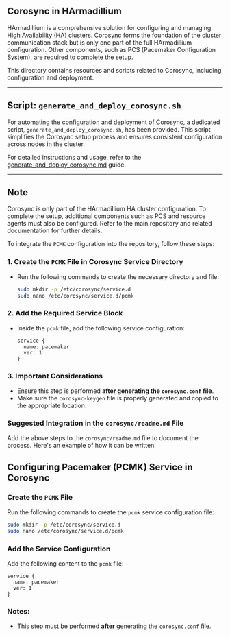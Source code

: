 ## Corosync in HArmadillium

HArmadillium is a comprehensive solution for configuring and managing High Availability (HA) clusters. Corosync forms the foundation of the cluster communication stack but is only one part of the full HArmadillium configuration. Other components, such as PCS (Pacemaker Configuration System), are required to complete the setup.

This directory contains resources and scripts related to Corosync, including configuration and deployment.

---

## Script: `generate_and_deploy_corosync.sh`

For automating the configuration and deployment of Corosync, a dedicated script, `generate_and_deploy_corosync.sh`, has been provided. This script simplifies the Corosync setup process and ensures consistent configuration across nodes in the cluster.

For detailed instructions and usage, refer to the [generate_and_deploy_corosync.md](https://github.com/universalbit-dev/HArmadillium/blob/main/corosync/generate_and_deploy_corosync.md) guide.

---

## Note

Corosync is only part of the HArmadillium HA cluster configuration. To complete the setup, additional components such as PCS and resource agents must also be configured. Refer to the main repository and related documentation for further details.

To integrate the `PCMK` configuration into the repository, follow these steps:

### 1. **Create the `PCMK` File in Corosync Service Directory**
   - Run the following commands to create the necessary directory and file:
     ```bash
     sudo mkdir -p /etc/corosync/service.d
     sudo nano /etc/corosync/service.d/pcmk
     ```

### 2. **Add the Required Service Block**
   - Inside the `pcmk` file, add the following service configuration:
     ```plaintext
     service {
       name: pacemaker
       ver: 1
     }
     ```

### 3. **Important Considerations**
   - Ensure this step is performed **after generating the `corosync.conf` file**.
   - Make sure the `corosync-keygen` file is properly generated and copied to the appropriate location.

### Suggested Integration in the `corosync/readme.md` File
Add the above steps to the `corosync/readme.md` file to document the process. Here's an example of how it can be written:

## Configuring Pacemaker (PCMK) Service in Corosync

### Create the `PCMK` File
Run the following commands to create the `pcmk` service configuration file:

```bash
sudo mkdir -p /etc/corosync/service.d
sudo nano /etc/corosync/service.d/pcmk
```

### Add the Service Configuration
Add the following content to the `pcmk` file:

```plaintext
service {
  name: pacemaker
  ver: 1
}
```

### Notes:
- This step must be performed **after** generating the `corosync.conf` file.

